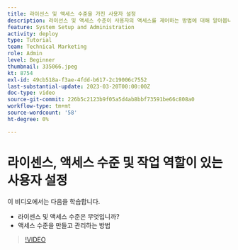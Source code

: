 ```yaml
---
title: 라이선스 및 액세스 수준을 가진 사용자 설정
description: 라이선스 및 액세스 수준이 사용자의 액세스를 제어하는 방법에 대해 알아봅니다. 시스템에서 작업 역할을 사용하는 방법을 알아봅니다.
feature: System Setup and Administration
activity: deploy
type: Tutorial
team: Technical Marketing
role: Admin
level: Beginner
thumbnail: 335066.jpeg
kt: 8754
exl-id: 49cb518a-f3ae-4fdd-b617-2c19006c7552
last-substantial-update: 2023-03-20T00:00:00Z
doc-type: video
source-git-commit: 226b5c2123b9f05a5d4ab8bbf73591be66c808a0
workflow-type: tm+mt
source-wordcount: '58'
ht-degree: 0%

---
```


# 라이센스, 액세스 수준 및 작업 역할이 있는 사용자 설정

이 비디오에서는 다음을 학습합니다.

* 라이센스 및 액세스 수준은 무엇입니까?
* 액세스 수준을 만들고 관리하는 방법

>[!VIDEO](https://video.tv.adobe.com/v/335066/?quality=12)
